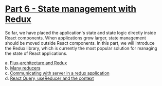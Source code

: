# [Part 6 - State management with Redux](https://fullstackopen.com/en/part6)

So far, we have placed the application's state and state logic directly inside React components. When applications grow larger, state management should be moved outside React components. In this part, we will introduce the Redux library, which is currently the most popular solution for managing the state of React applications.

a. [Flux-architecture and Redux](https://fullstackopen.com/en/part6/flux_architecture_and_redux)  
b. [Many reducers](https://fullstackopen.com/en/part6/many_reducers)  
c. [Communicating with server in a redux application](https://fullstackopen.com/en/part6/communicating_with_server_in_a_redux_application)  
d. [React Query, useReducer and the context](https://fullstackopen.com/en/part6/react_query_use_reducer_and_the_context)